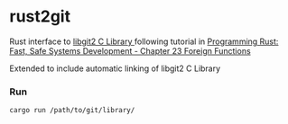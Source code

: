 # rust2git

Rust interface to [libgit2 C Library ](https://github.com/libgit2/libgit2) following tutorial in [Programming Rust: Fast, Safe Systems Development - Chapter 23 Foreign Functions](https://www.amazon.co.uk/Programming-Rust-Fast-Systems-Development/dp/1492052590)

Extended to include automatic linking of libgit2 C Library


### Run 

`cargo run /path/to/git/library/`